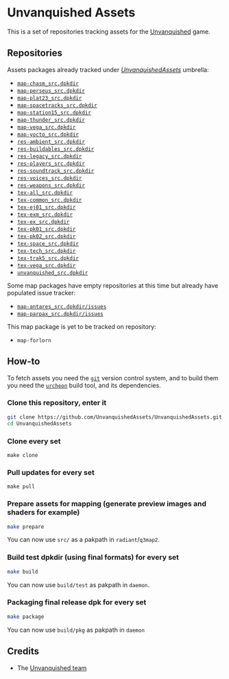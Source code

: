 Unvanquished Assets
===================

This is a set of repositories tracking assets for the [Unvanquished](https://www.unvanquished.net) game.


Repositories
------------

Assets packages already tracked under [_UnvanquishedAssets_](https://github.com/UnvanquishedAssets/UnvanquishedAssets) umbrella:

- [`map-chasm_src.dpkdir`](https://github.com/UnvanquishedAssets/map-chasm_src.dpkdir)
- [`map-perseus_src.dpkdir`](https://github.com/UnvanquishedAssets/map-perseus_src.dpkdir)
- [`map-plat23_src.dpkdir`](https://github.com/UnvanquishedAssets/map-plat23_src.dpkdir)
- [`map-spacetracks_src.dpkdir`](https://github.com/UnvanquishedAssets/map-spacetracks_src.dpkdir)
- [`map-station15_src.dpkdir`](https://github.com/UnvanquishedAssets/map-station15_src.dpkdir)
- [`map-thunder_src.dpkdir`](https://github.com/UnvanquishedAssets/map-thunder_src.dpkdir)
- [`map-vega_src.dpkdir`](https://github.com/UnvanquishedAssets/map-vega_src.dpkdir)
- [`map-yocto_src.dpkdir`](https://github.com/UnvanquishedAssets/map-yocto_src.dpkdir)
- [`res-ambient_src.dpkdir`](https://github.com/UnvanquishedAssets/res-ambient_src.dpkdir)
- [`res-buildables_src.dpkdir`](https://github.com/UnvanquishedAssets/res-buildables_src.dpkdir)
- [`res-legacy_src.dpkdir`](https://github.com/UnvanquishedAssets/res-legacy_src.dpkdir)
- [`res-players_src.dpkdir`](https://github.com/UnvanquishedAssets/res-players_src.dpkdir)
- [`res-soundtrack_src.dpkdir`](https://github.com/UnvanquishedAssets/res-soundtrack_src.dpkdir)
- [`res-voices_src.dpkdir`](https://github.com/UnvanquishedAssets/res-voices_src.dpkdir)
- [`res-weapons_src.dpkdir`](https://github.com/UnvanquishedAssets/res-weapons_src.dpkdir)
- [`tex-all_src.dpkdir`](https://github.com/UnvanquishedAssets/tex-all_src.dpkdir)
- [`tex-common_src.dpkdir`](https://github.com/UnvanquishedAssets/tex-common_src.dpkdir)
- [`tex-ej01_src.dpkdir`](https://github.com/UnvanquishedAssets/tex-ej01_src.dpkdir)
- [`tex-exm_src.dpkdir`](https://github.com/UnvanquishedAssets/tex-exm_src.dpkdir)
- [`tex-ex_src.dpkdir`](https://github.com/UnvanquishedAssets/tex-ex_src.dpkdir)
- [`tex-pk01_src.dpkdir`](https://github.com/UnvanquishedAssets/tex-pk01_src.dpkdir)
- [`tex-pk02_src.dpkdir`](https://github.com/UnvanquishedAssets/tex-pk02_src.dpkdir)
- [`tex-space_src.dpkdir`](https://github.com/UnvanquishedAssets/tex-space_src.dpkdir)
- [`tex-tech_src.dpkdir`](https://github.com/UnvanquishedAssets/tex-tech_src.dpkdir)
- [`tex-trak5_src.dpkdir`](https://github.com/UnvanquishedAssets/tex-trak5_src.dpkdir)
- [`tex-vega_src.dpkdir`](https://github.com/UnvanquishedAssets/tex-vega_src.dpkdir)
- [`unvanquished_src.dpkdir`](https://github.com/UnvanquishedAssets/unvanquished_src.dpkdir)

Some map packages have empty repositories at this time but already have populated issue tracker:

- [`map-antares_src.dpkdir/issues`](https://github.com/UnvanquishedAssets/map-antares_src.dpkdir/issues)
- [`map-parpax_src.dpkdir/issues`](https://github.com/UnvanquishedAssets/map-parpax_src.dpkdir/issues)

This map package is yet to be tracked on repository:

- `map-forlorn`


How-to
------

To fetch assets you need the [`git`](https://git-scm.com/) version control system, and to build them you need the [`urcheon`](https://github.com/illwieckz/Urcheon) build tool, and its dependencies.


### Clone this repository, enter it

```sh
git clone https://github.com/UnvanquishedAssets/UnvanquishedAssets.git
cd UnvanquishedAssets
```

### Clone every set

```
make clone
```

### Pull updates for every set

```
make pull
```

### Prepare assets for mapping (generate preview images and shaders for example)

```sh
make prepare
```

You can now use `src/` as a pakpath in `radiant`/`q3map2`.

### Build test dpkdir (using final formats) for every set

```sh
make build
```

You can now use `build/test` as pakpath in `daemon`.

### Packaging final release dpk for every set

```sh
make package
```

You can now use `build/pkg` as pakpath in `daemon`


Credits
-------

* The [Unvanquished team](https://unvanquished.net/?page_id=336)

